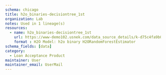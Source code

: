 ```yaml
---
schema: chicago
title: h2o_binaries-decisiontree_1st
organization: Lab
notes: Used in 1 lineage(s)
resources:
  - name: h2o_binaries-decisiontree_1st 
    url: https://www-demo102.usnek.com/data_source_details/k-d75c4fa9b04ce7c7752842de98145ee4dfeba484e64ee9e8158737062c99b2e4 
    format : H2O Model: h2o binary H2ORandomForestEstimator
schema_fields: [data]
category:
  - Loan Acceptance Product
maintainer: User
maintainer_email: UserMail
---
```

